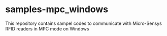 # samples-mpc_windows
This repository contains sampel codes to communicate with Micro-Sensys RFID readers in MPC mode on Windows
